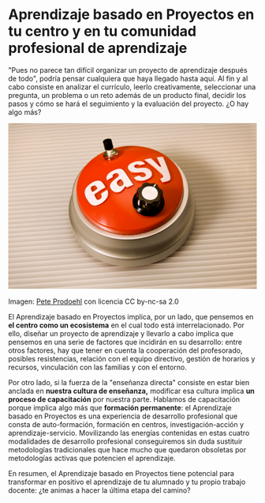 
# Aprendizaje basado en Proyectos en tu centro y en tu comunidad profesional de aprendizaje

"Pues no parece tan difícil organizar un proyecto de aprendizaje después de todo", podría pensar cualquiera que haya llegado hasta aquí. Al fin y al cabo consiste en analizar el currículo, leerlo creativamente, seleccionar una pregunta, un problema o un reto además de un producto final, decidir los pasos y cómo se hará el seguimiento y la evaluación del proyecto. ¿O hay algo más?

![](img/6661cc8163696c.jpg)

Imagen: [Pete Prodoehl](http://www.flickr.com/photos/35237092540@N01/5462062551) con licencia CC by-nc-sa 2.0



El Aprendizaje basado en Proyectos implica, por un lado, que pensemos en ****el centro como un ecosistema**** en el cual todo está interrelacionado. Por ello, diseñar un proyecto de aprendizaje y llevarlo a cabo implica que pensemos en una serie de factores que incidirán en su desarrollo: entre otros factores, hay que tener en cuenta la cooperación del profesorado, posibles resistencias, relación con el equipo directivo, gestión de horarios y recursos, vinculación con las familias y con el entorno.

Por otro lado, si la fuerza de la "enseñanza directa" consiste en estar bien anclada en **nuestra **cultura de enseñanza,**** modificar esa cultura implica **un proceso de **capacitación**** por nuestra parte. Hablamos de capacitación porque implica algo más que **formación permanente**: el Aprendizaje basado en Proyectos es una experiencia de desarrollo profesional que consta de auto-formación, formación en centros, investigación-acción y aprendizaje-servicio. Movilizando las energías contenidas en estas cuatro modalidades de desarrollo profesional conseguiremos sin duda sustituir metodologías tradicionales que hace mucho que quedaron obsoletas por metodologías activas que potencien el aprendizaje.

En resumen, el Aprendizaje basado en Proyectos tiene potencial para transformar en positivo el aprendizaje de tu alumnado y tu propio trabajo docente: ¿te animas a hacer la última etapa del camino?


